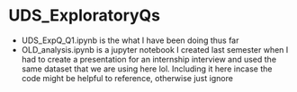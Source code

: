 # UDS_ExploratoryQs

- UDS_ExpQ_Q1.ipynb is the what I have been doing thus far  
- OLD_analysis.ipynb is a jupyter notebook I created last semester when I had to create a presentation for an internship interview and used the same dataset that we are using here lol. Including it here incase the code might be helpful to reference, otherwise just ignore

